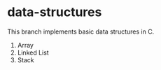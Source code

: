 # data-structures

This branch implements basic data structures in C.

1. Array
2. Linked List
3. Stack
